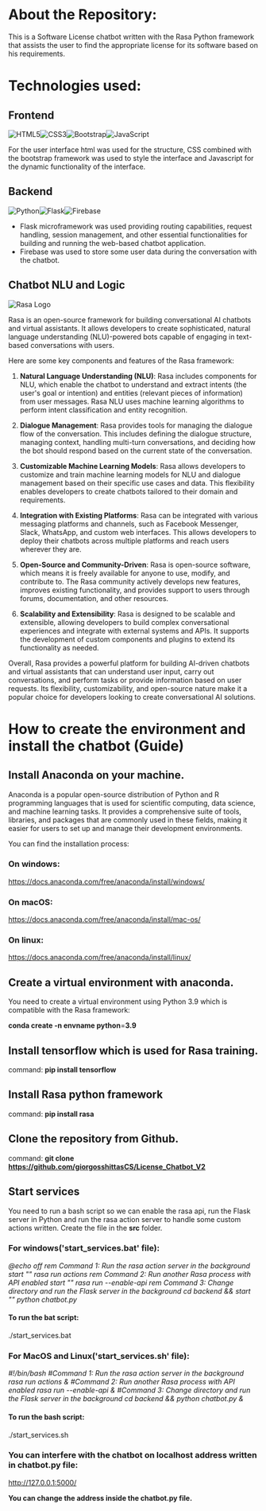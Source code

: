 # About the Repository:

This is a Software License chatbot written with the Rasa Python framework that assists the user to find the appropriate license for its software based on his requirements.


# Technologies used:


## Frontend

![HTML5](https://img.shields.io/badge/html5-%23E34F26.svg?style=for-the-badge&logo=html5&logoColor=white)![CSS3](https://img.shields.io/badge/css3-%231572B6.svg?style=for-the-badge&logo=css3&logoColor=white)![Bootstrap](https://img.shields.io/badge/bootstrap-%238511FA.svg?style=for-the-badge&logo=bootstrap&logoColor=white)![JavaScript](https://img.shields.io/badge/javascript-%23323330.svg?style=for-the-badge&logo=javascript&logoColor=%23F7DF1E)

For the user interface html was used for the structure, CSS combined with the bootstrap framework was used to style the interface and Javascript for the dynamic functionality of the interface.

## Backend
![Python](https://img.shields.io/badge/python-3670A0?style=for-the-badge&logo=python&logoColor=ffdd54)![Flask](https://img.shields.io/badge/flask-%23000.svg?style=for-the-badge&logo=flask&logoColor=white)![Firebase](https://img.shields.io/badge/firebase-%23039BE5.svg?style=for-the-badge&logo=firebase)

 - Flask microframework was used providing routing capabilities, request handling, session management, and other essential functionalities for building and running the web-based chatbot application.
 - Firebase was used to store some user data during the conversation with the chatbot.

## Chatbot NLU and Logic
![Rasa Logo](https://assets-global.website-files.com/62b47d61d86f711fb67c73ce/63e7d3977c60db242ac49c9e_Rasa.webp)

Rasa is an open-source framework for building conversational AI chatbots and virtual assistants. It allows developers to create sophisticated, natural language understanding (NLU)-powered bots capable of engaging in text-based conversations with users.

Here are some key components and features of the Rasa framework:

1.  **Natural Language Understanding (NLU)**: Rasa includes components for NLU, which enable the chatbot to understand and extract intents (the user's goal or intention) and entities (relevant pieces of information) from user messages. Rasa NLU uses machine learning algorithms to perform intent classification and entity recognition.
    
2.  **Dialogue Management**: Rasa provides tools for managing the dialogue flow of the conversation. This includes defining the dialogue structure, managing context, handling multi-turn conversations, and deciding how the bot should respond based on the current state of the conversation.
    
3.  **Customizable Machine Learning Models**: Rasa allows developers to customize and train machine learning models for NLU and dialogue management based on their specific use cases and data. This flexibility enables developers to create chatbots tailored to their domain and requirements.
    
4.  **Integration with Existing Platforms**: Rasa can be integrated with various messaging platforms and channels, such as Facebook Messenger, Slack, WhatsApp, and custom web interfaces. This allows developers to deploy their chatbots across multiple platforms and reach users wherever they are.
    
5.  **Open-Source and Community-Driven**: Rasa is open-source software, which means it is freely available for anyone to use, modify, and contribute to. The Rasa community actively develops new features, improves existing functionality, and provides support to users through forums, documentation, and other resources.
    
6.  **Scalability and Extensibility**: Rasa is designed to be scalable and extensible, allowing developers to build complex conversational experiences and integrate with external systems and APIs. It supports the development of custom components and plugins to extend its functionality as needed.
    

Overall, Rasa provides a powerful platform for building AI-driven chatbots and virtual assistants that can understand user input, carry out conversations, and perform tasks or provide information based on user requests. Its flexibility, customizability, and open-source nature make it a popular choice for developers looking to create conversational AI solutions.

# How to create the environment and install the chatbot (Guide)

## Install Anaconda on your machine.

Anaconda is a popular open-source distribution of Python and R programming languages that is used for scientific computing, data science, and machine learning tasks. It provides a comprehensive suite of tools, libraries, and packages that are commonly used in these fields, making it easier for users to set up and manage their development environments.

You can find the installation process: 

### On windows:
https://docs.anaconda.com/free/anaconda/install/windows/

### On macOS:
https://docs.anaconda.com/free/anaconda/install/mac-os/

### On linux:
https://docs.anaconda.com/free/anaconda/install/linux/

## Create a virtual environment with anaconda.
You need to create a virtual environment using Python 3.9 which is compatible with the Rasa framework:

**conda create -n envname python**=**3.9**

## Install tensorflow which is used for Rasa training.

command:
**pip install tensorflow**

## Install Rasa python framework
command:
**pip install rasa**

## Clone the repository from Github.
command:
**git clone https://github.com/giorgosshittasCS/License_Chatbot_V2**

## Start services

You need to run a bash script so we can enable the rasa api, run the Flask server in Python and run the rasa action server to handle some custom actions written. Create the file in the **src** folder.

### For windows('start_services.bat' file):

*@echo off
rem Command 1: Run  the rasa action server in the background
start "" rasa run actions
rem Command 2: Run another Rasa process with API enabled
start "" rasa run --enable-api
rem Command 3: Change directory and run the Flask server in the background
cd backend && start "" python chatbot.py*

#### To run the bat script: 
./start_services.bat


### For MacOS and Linux('start_services.sh' file):

*#!/bin/bash
#Command 1: Run  the rasa action server in the background
rasa run actions &
#Command 2: Run another Rasa process with API enabled
rasa run --enable-api &
#Command 3: Change directory and run the Flask server in the background
cd backend && python chatbot.py &*

#### To run the bash script: 
./start_services.sh

### You can interfere with the chatbot on localhost address written in chatbot.py file: 

http://127.0.0.1:5000/

**You can change the address inside the chatbot.py file.**
